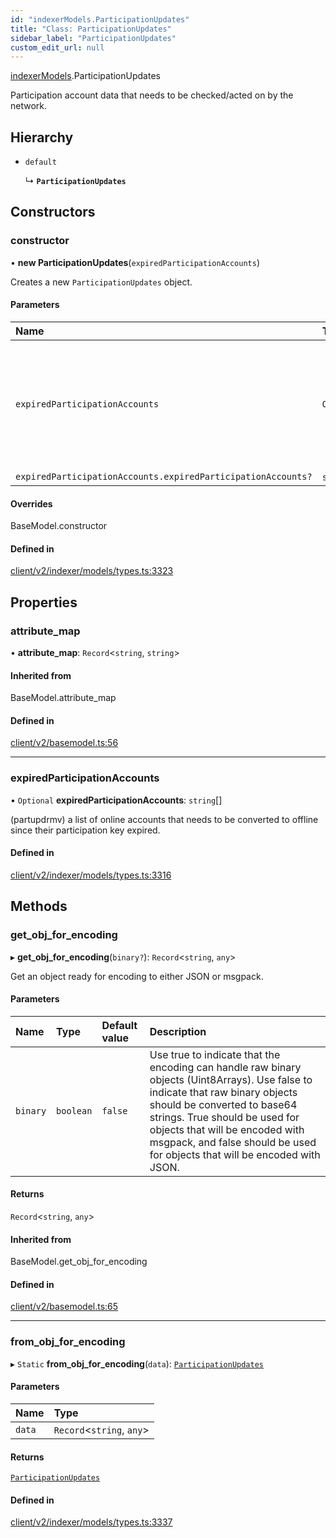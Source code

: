 ```yaml
---
id: "indexerModels.ParticipationUpdates"
title: "Class: ParticipationUpdates"
sidebar_label: "ParticipationUpdates"
custom_edit_url: null
---
```


[indexerModels](../namespaces/erModels).ParticipationUpdates

Participation account data that needs to be checked/acted on by the network.

## Hierarchy

- `default`

  ↳ **`ParticipationUpdates`**

## Constructors

### constructor

• **new ParticipationUpdates**(`expiredParticipationAccounts`)

Creates a new `ParticipationUpdates` object.

#### Parameters

| Name | Type | Description |
| :------ | :------ | :------ |
| `expiredParticipationAccounts` | `Object` | (partupdrmv) a list of online accounts that needs to be converted to offline since their participation key expired. |
| `expiredParticipationAccounts.expiredParticipationAccounts?` | `string`[] | - |

#### Overrides

BaseModel.constructor

#### Defined in

[client/v2/indexer/models/types.ts:3323](https://github.com/joe-p/js-algorand-sdk/blob/6a3021f/src/client/v2/indexer/models/types.ts#L3323)

## Properties

### attribute\_map

• **attribute\_map**: `Record`<`string`, `string`\>

#### Inherited from

BaseModel.attribute\_map

#### Defined in

[client/v2/basemodel.ts:56](https://github.com/joe-p/js-algorand-sdk/blob/6a3021f/src/client/v2/basemodel.ts#L56)

___

### expiredParticipationAccounts

• `Optional` **expiredParticipationAccounts**: `string`[]

(partupdrmv) a list of online accounts that needs to be converted to offline
since their participation key expired.

#### Defined in

[client/v2/indexer/models/types.ts:3316](https://github.com/joe-p/js-algorand-sdk/blob/6a3021f/src/client/v2/indexer/models/types.ts#L3316)

## Methods

### get\_obj\_for\_encoding

▸ **get_obj_for_encoding**(`binary?`): `Record`<`string`, `any`\>

Get an object ready for encoding to either JSON or msgpack.

#### Parameters

| Name | Type | Default value | Description |
| :------ | :------ | :------ | :------ |
| `binary` | `boolean` | `false` | Use true to indicate that the encoding can handle raw binary objects (Uint8Arrays). Use false to indicate that raw binary objects should be converted to base64 strings. True should be used for objects that will be encoded with msgpack, and false should be used for objects that will be encoded with JSON. |

#### Returns

`Record`<`string`, `any`\>

#### Inherited from

BaseModel.get\_obj\_for\_encoding

#### Defined in

[client/v2/basemodel.ts:65](https://github.com/joe-p/js-algorand-sdk/blob/6a3021f/src/client/v2/basemodel.ts#L65)

___

### from\_obj\_for\_encoding

▸ `Static` **from_obj_for_encoding**(`data`): [`ParticipationUpdates`](erModels.ParticipationUpdates)

#### Parameters

| Name | Type |
| :------ | :------ |
| `data` | `Record`<`string`, `any`\> |

#### Returns

[`ParticipationUpdates`](erModels.ParticipationUpdates)

#### Defined in

[client/v2/indexer/models/types.ts:3337](https://github.com/joe-p/js-algorand-sdk/blob/6a3021f/src/client/v2/indexer/models/types.ts#L3337)
